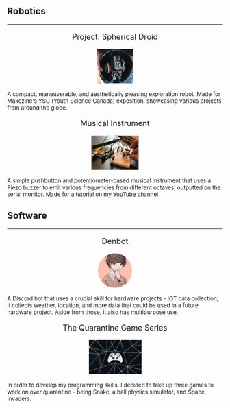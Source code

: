 <h2> Robotics </h2>
<hr>
<div content class="projects">
  <div content>
    <p style="font-size:18px" align="center"> Project: Spherical Droid </p>
    <p align="center"> <img src="/assets/psd.jpg" width="85" height="80"> </p>
  </div>
  <div content>
    <p style="font-size:13px"> A compact, maneuverable, and aesthetically pleasing exploration robot. Made for Makezine's YSC (Youth Science Canada) exposition, showcasing various projects from around the globe. </p>
  </div>
</div>
<div content class="projects">
  <div content>
    <p style="font-size:18px" align="center"> Musical Instrument </p>
    <p align="center"> <img src="/assets/musical.png" width="110" height="80"> </p>
  </div>
  <div content>
    <p style="font-size:13px"> A simple pushbutton and potentiometer-based musical instrument that uses a Piezo buzzer to emit various frequencies from different octaves, outputted on the serial monitor. Made for a tutorial on my <a href="https://www.youtube.com/channel/UC8ur-GniTamK9hmb6dXBrpQ?sub_confirmation=True"> YouTube </a> channel. </p>
  </div>
</div>

<h2> Software </h2>
<hr>
<div content class="projects">
  <div content>
    <p style="font-size:18px" align="center"> Denbot </p>
    <p align="center"> <img src="https://raw.githubusercontent.com/drv-rajesh/drv-rajesh/main/logo.png" width="80" height="80"> </p>
  </div>
  <div content>
    <p style="font-size:13px"> A Discord bot that uses a crucial skill for hardware projects - IOT data collection; it collects weather, location, and more data that could be used in a future hardware project. Aside from those, it also has multipurpose use. </p>
  </div>
</div>
<div content class="projects">
  <div content>
    <p style="font-size:18px" align="center"> The Quarantine Game Series </p>
    <p align="center"> <img src="/assets/games.jpg" width="123" height="80"> </p>
  </div>
  <div content>
    <p style="font-size:13px"> In order to develop my programming skills, I decided to take up three games to work on over quarantine - being Snake, a ball physics simulator, and Space Invaders. </p>
  </div>
</div>
